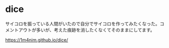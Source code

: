 # dice

サイコロを振っている人間がいたので自分でサイコロを作ってみたくなった。コメントアウトが多いが、考えた痕跡を消したくなくてそのままにしてます。

https://1m4nim.github.io/dice/
